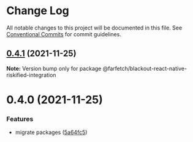 # Change Log

All notable changes to this project will be documented in this file.
See [Conventional Commits](https://conventionalcommits.org) for commit guidelines.

## [0.4.1](https://github.com/Farfetch/blackout-react-native/compare/@farfetch/blackout-react-native-riskified-integration@0.4.0...@farfetch/blackout-react-native-riskified-integration@0.4.1) (2021-11-25)

**Note:** Version bump only for package @farfetch/blackout-react-native-riskified-integration

# 0.4.0 (2021-11-25)

### Features

- migrate packages ([5a64fc5](https://github.com/Farfetch/blackout-react-native/commit/5a64fc58cb5f9cbdf600100f1c6315fa30889845))
